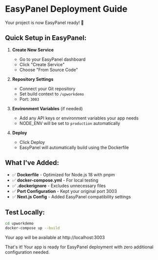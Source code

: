 # EasyPanel Deployment Guide

Your project is now EasyPanel ready! 🚀

## Quick Setup in EasyPanel:

1. **Create New Service**
   - Go to your EasyPanel dashboard
   - Click "Create Service"
   - Choose "From Source Code"

2. **Repository Settings**
   - Connect your Git repository
   - Set build context to `/upworkdemo`
   - Port: `3003`

3. **Environment Variables** (if needed)
   - Add any API keys or environment variables your app needs
   - NODE_ENV will be set to `production` automatically

4. **Deploy**
   - Click Deploy
   - EasyPanel will automatically build using the Dockerfile

## What I've Added:

- ✅ **Dockerfile** - Optimized for Node.js 18 with pnpm
- ✅ **docker-compose.yml** - For local testing
- ✅ **.dockerignore** - Excludes unnecessary files
- ✅ **Port Configuration** - Kept your original port 3003
- ✅ **Next.js Config** - Added EasyPanel compatibility settings

## Test Locally:
```bash
cd upworkdemo
docker-compose up --build
```

Your app will be available at http://localhost:3003

That's it! Your app is ready for EasyPanel deployment with zero additional configuration needed.